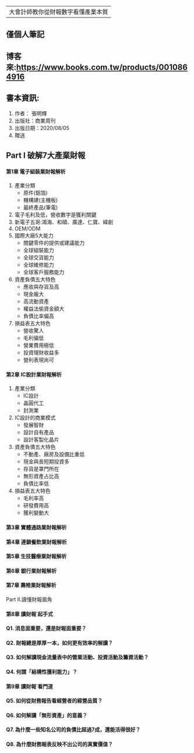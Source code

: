 <table>
    <tr>
        <td>大會計師教你從財報數字看懂產業本質</td>
    </tr>
</table>

## 僅個人筆記
## 博客來:https://www.books.com.tw/products/0010864916
## 書本資訊:
1. 作者： 張明輝  
2. 出版社：商業周刊  
3. 出版日期：2020/08/05
4. 贈送

## Part I 破解7大產業財報
#### 第1章 電子組裝業財報解析
1. 產業分類
   + 原件(鋁箔)
   + 機構建(主機板)
   + 最終產品(筆電)
2. 電子毛利及低，營收數字是獲利關鍵
3. 新電子五哥:鴻海、和碩、廣達、仁寶、緯創
4. OEM/ODM
5. 國際大廠5大能力
   + 關鍵零件的提供或建議能力
   + 全球組裝能力
   + 全球交貨能力
   + 全球維修能力
   + 全球客戶服務能力
6. 資產負債五大特色
   + 應收與存貨及高
   + 現金龐大
   + 高流動資產
   + 權益法偷資金額大
   + 負債比率偏高
7. 損益表五大特色
   + 營收驚人
   + 毛利偏低
   + 營業費用極低
   + 投資理財收益多
   + 營利表現尚可
#### 第2章 IC設計業財報解析
1. 產業分類
   + IC設計
   + 晶圓代工
   + 封測業
2. IC設計的商業模式
   + 發展智財
   + 設計自有產品
   + 設計客製化晶片
3. 資產負債五大特色
   + 不動產、廠房及設備比重低
   + 現金與長短期投資多
   + 存貨是罩門所在
   + 無形資產占比高
   + 負債比率低
4. 損益表五大特色
   + 毛利率高
   + 研發費用高
   + 獲利變動大

#### 第3章 實體通路業財報解析
#### 第4章 連鎖餐飲業財報解析
#### 第5章 生技醫療業財報解析
#### 第6章 銀行業財報解析
#### 第7章 壽險業財報解析

Part II.讀懂財報眉角
#### 第8章 讀財報˙起手式
#### Q1. 消息面重要，還是財報面重要？
#### Q2. 財報總是厚厚一本，如何更有效率的解讀？
#### Q3. 如何解讀現金流量表中的營業活動、投資活動及籌資活動？
#### Q4. 何謂「結構性獲利能力」？

#### 第9章 讀財報˙看門道
#### Q5. 如何從財務報告看經營者的經營品質？
#### Q6. 如何解讀「無形資產」的意義？
#### Q7. 為什麼一些知名公司的負債比超過7成，還能活得很好？
#### Q8. 為什麼財務報表反映不出公司的真實價值？
